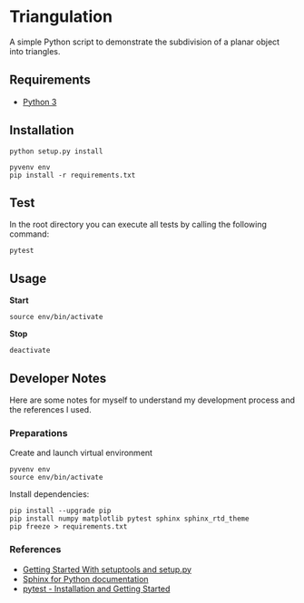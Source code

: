 # Triangulation
A simple Python script to demonstrate the subdivision of a planar object into triangles.

## Requirements

 - [Python 3](https://www.python.org/)

 
## Installation

    python setup.py install

    pyvenv env
    pip install -r requirements.txt


## Test
In the root directory you can execute all tests by calling the following command:

    pytest


## Usage

**Start**

    source env/bin/activate

**Stop**

    deactivate


## Developer Notes

Here are some notes for myself to understand my development process and the references I used.

### Preparations

Create and launch virtual environment

    pyvenv env
    source env/bin/activate

Install dependencies:

    pip install --upgrade pip
    pip install numpy matplotlib pytest sphinx sphinx_rtd_theme
    pip freeze > requirements.txt


### References

 - [Getting Started With setuptools and setup.py](https://pythonhosted.org/an_example_pypi_project/setuptools.html)
 - [Sphinx for Python documentation](http://gisellezeno.com/tutorials/sphinx-for-python-documentation.html)
 - [pytest - Installation and Getting Started](http://doc.pytest.org/en/latest/getting-started.html)
